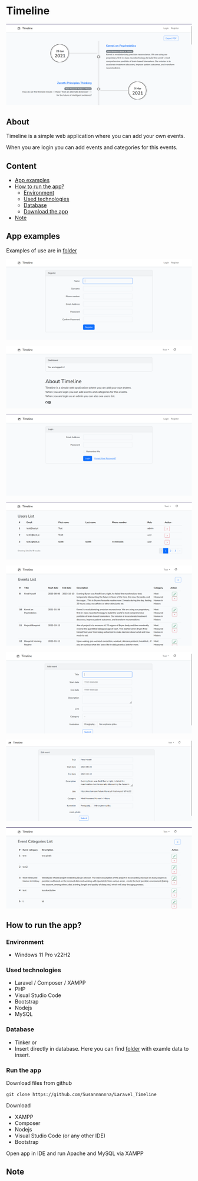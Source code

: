 # Timeline
![Application image - main page](./external_files/app_examples/1_main_page.png)

## About
Timeline is a simple web application where you can add your own events.

When you are login you can add events and categories for this events.

## Content
- [App examples](./README.md#app-examples)
- [How to run the app?](./README.md#how-to-run-the-app)
  - [Environment](./README.md#environment)
  - [Used technologies](./README.md#used-technologies)
  - [Database](./README.md#database)
  - [Download the app](./README.md#download-the-app)
- [Note](./README.md#note)

## App examples
Examples of use are in [folder](./external_files/app_examples)

![Application image](./external_files/app_examples/2_register_page.png)

![Application image](./external_files/app_examples/3_home_page.png)

![Application image](./external_files/app_examples/4_login_page.png)

![Application image](./external_files/app_examples/5_users_list_auth_admin.png)

![Application image](./external_files/app_examples/6_events_list_auth_user.png)

![Application image](./external_files/app_examples/7_event_add_form_auth_user.png)

![Application image](./external_files/app_examples/8_event_edit_form_auth_user.png)

![Application image](./external_files/app_examples/9_event_category_list_auth_user.png)

## How to run the app?
### Environment
- Windows 11 Pro v22H2

### Used technologies
- Laravel / Composer / XAMPP
- PHP
- Visual Studio Code
- Bootstrap
- Nodejs
- MySQL

### Database
- Tinker or
- Insert directly in database. Here you can find [folder](./external_files) with examle data to insert.

### Run the app
Download files from github
```
git clone https://github.com/Susannnnnna/Laravel_Timeline
```

Download
- XAMPP
- Composer
- Nodejs
- Visual Studio Code (or any other IDE)
- Bootstrap

Open app in IDE and run Apache and MySQL via XAMPP

## Note

